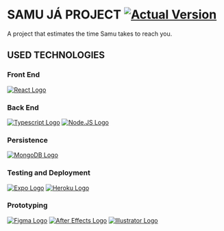 # SAMU JÁ PROJECT <a href="#"><img src="https://img.shields.io/badge/Version-0.1.2-green?style=flat-square" alt="Actual Version"></a>
<p> A project that estimates the time Samu takes to reach you. </p>

## USED TECHNOLOGIES
  ### Front End
  <a href="#"><img src="https://img.shields.io/badge/React Native-61DAFB?style=for-the-badge&logo=React&logoColor=black&labelColor=61DAFB" alt="React Logo"></a>

  ### Back End
  <a href="#"><img src="https://img.shields.io/badge/TypeScript-3178C6?style=for-the-badge&logo=typescript&logoColor=white&labelColor=3178C6" alt="Typescript Logo"></a>
  <a href="#"><img src="https://img.shields.io/badge/Node.JS-339933?style=for-the-badge&logo=node.js&logoColor=white&labelColor=339933" alt="Node.JS Logo"></a>

  ### Persistence
  <a href="#"><img src="https://img.shields.io/badge/MongoDB-47A248?style=for-the-badge&logo=mongodb&logoColor=white&labelColor=47A248" alt="MongoDB Logo"></a>

  ### Testing and Deployment
  <a href="#"><img src="https://img.shields.io/badge/Expo-000020?style=for-the-badge&logo=expo&logoColor=white&labelColor=000020" alt="Expo Logo"></a>
  <a href="#"><img src="https://img.shields.io/badge/Heroku-430098?style=for-the-badge&logo=heroku&logoColor=white&labelColor=430098" alt="Heroku Logo"></a>

  ### Prototyping
  <a href="#"><img src="https://img.shields.io/badge/Figma-F24E1E?style=for-the-badge&logo=figma&logoColor=white&labelColor=F24E1E" alt="Figma Logo"></a>
  <a href="#"><img src="https://img.shields.io/badge/Adobe%20After%20Effects-9999FF?style=for-the-badge&logo=adobeaftereffects&logoColor=white&labelColor=9999FF"       alt="After Effects Logo"></a>
  <a href="#"><img src="https://img.shields.io/badge/Adobe%20Illustrator-FF9A00?style=for-the-badge&logo=adobeillustrator&logoColor=white&labelColor=FF9A00"       alt="Illustrator Logo"></a>
  





